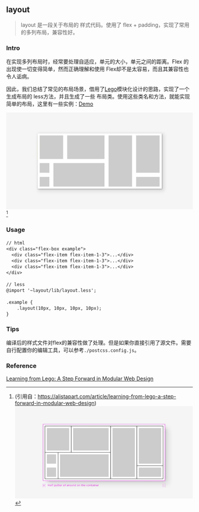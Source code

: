 ## layout

> layout 是一段关于布局的 样式代码。使用了 flex + padding，实现了常用的多列布局，兼容性好。

### Intro
在实现多列布局时，经常要处理自适应，单元的大小，单元之间的距离。Flex 的出现使一切变得简单，然而正确理解和使用 Flex却不是太容易，而且其兼容性也令人诟病。

因此，我们总结了常见的布局场景，借用了[Lego]()模块化设计的思路，实现了一个 生成布局的 less方法，并且生成了一些 布局类。使用这些类名和方法，就能实现简单的布局，这里有一些实例：[Demo](http://orange727.github.io/docs/index.html)

![布局前](/docs/layout-before.jpg?raw=true)
[^1]
[^1]: (引用自：https://alistapart.com/article/learning-from-lego-a-step-forward-in-modular-web-design)
![布局后](/docs/layout-after.jpg?raw=true)
[^2]
[^2]: (引用自：https://alistapart.com/article/learning-from-lego-a-step-forward-in-modular-web-design)

### Usage

	// html
	<div class="flex-box example">
      <div class="flex-item flex-item-1-3">...</div>
      <div class="flex-item flex-item-1-3">...</div>
      <div class="flex-item flex-item-1-3">...</div>
    </div>
    
    // less
	@import '~layout/lib/layout.less';
	
	.example {
		.layout(10px, 10px, 10px, 10px);
	}
	
### Tips
编译后的样式文件对flex的兼容性做了处理。但是如果你直接引用了源文件。需要自行配置你的编辑工具，可以参考`./postcss.config.js`。

### Reference
[Learning from Lego: A Step Forward in Modular Web Design](https://alistapart.com/article/learning-from-lego-a-step-forward-in-modular-web-design)
